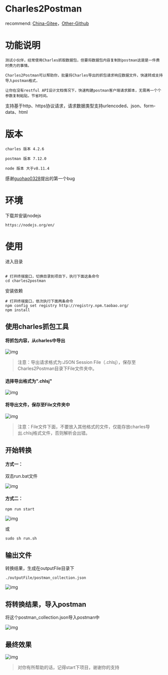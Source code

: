 # Charles2Postman

recommend: [China-Gitee](https://gitee.com/liyinchi/Charles2Postman)，[Other-Github](https://github.com/liyinchigithub/Charles2Postman)

功能说明
===
```
测试小伙伴，经常使用Charles抓取数据包，但要将数据包内容复制到postman这是是一件费时费力的事情。

Charles2Postman可以帮助你，批量将Charles导出的抓包请求响应数据文件，快速转成支持导入postman格式，

让你在没有restful API设计文档情况下，快速构建postman客户端请求脚本，无需再一个个参数复制粘贴，节省时间。

```
支持基于http、https协议请求，请求数据类型支持urlencoded、json、form-data、html

版本
===

```
charles 版本 4.2.6

postman 版本 7.12.0

node 版本 大于v8.11.4
```


感谢[guohao0328](https://github.com/guohao0328)提出的第一个bug

环境
===

下载并安装nodejs
```
https://nodejs.org/en/
```

使用
===

进入目录

```

# 打开终端窗口，切换目录到项目下，执行下面这条命令
cd charles2postman
```
安装依赖
```
# 打开终端窗口，依次执行下面两条命令
npm config set registry http://registry.npm.taobao.org/
npm install
```

使用charles抓包工具
---

#### 将抓包内容，从charles中导出

![img](./static/image/导出文件.jpg)

>注意：导出请求格式为:JSON Session File（.chlsj），保存至Charles2Postman目录下File文件夹中。

#### 选择导出格式为".chlsj"

![img](./static/image/导出文件到File.jpg)


#### 将导出文件，保存至File文件夹中

![img](./static/image/导出文件到File例子.jpg)

>注意：File文件下面，不要放入其他格式的文件，仅能存放charles导出.chlsj格式文件，否则解析会出错。

开始转换
---

#### 方式一：
双击run.bat文件

![img](./static/image/windows双击bat文件.jpg)

#### 方式二：

```
npm run start

```
![img](./static/image/开始转换.jpg)

或

```
sudo sh run.sh
```


输出文件
---

转换结果，生成在outputFile目录下

```
./outputFile/postman_collection.json
```
![img](./static/image/转换后文件输出位置.jpg)

将转换结果，导入postman
---

将这个postman_collection.json导入postman中

![img](./static/image/将postman_collection.json导入postman中.jpg)


最终效果
---
![img](./static/image/最终效果.jpg)

>对你有所帮助的话，记得start下项目，谢谢你的支持
